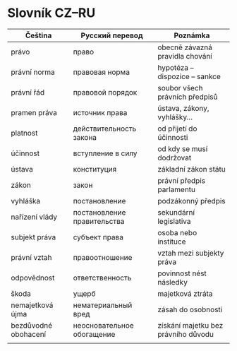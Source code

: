 # Slovník CZ–RU

| Čeština              | Русский перевод             | Poznámka                            |
| -------------------- | --------------------------- | ----------------------------------- |
| právo                | право                       | obecně závazná pravidla chování     |
| právní norma         | правовая норма              | hypotéza – dispozice – sankce       |
| právní řád           | правовой порядок            | soubor všech právních předpisů      |
| pramen práva         | источник права              | ústava, zákony, vyhlášky…           |
| platnost             | действительность закона     | od přijetí do účinnosti             |
| účinnost             | вступление в силу           | od kdy se musí dodržovat            |
| ústava               | конституция                 | základní zákon státu                |
| zákon                | закон                       | právní předpis parlamentu           |
| vyhláška             | постановление               | podzákonný předpis                  |
| nařízení vlády       | постановление правительства | sekundární legislativa              |
| subjekt práva        | субъект права               | osoba nebo instituce                |
| právní vztah         | правоотношение              | vztah mezi subjekty práva           |
| odpovědnost          | ответственность             | povinnost nést následky             |
| škoda                | ущерб                       | majetková ztráta                    |
| nemajetková újma     | нематериальный вред         | zásah do osobnosti                  |
| bezdůvodné obohacení | неосновательное обогащение  | získání majetku bez právního důvodu |
|                      |                             |                                     |

